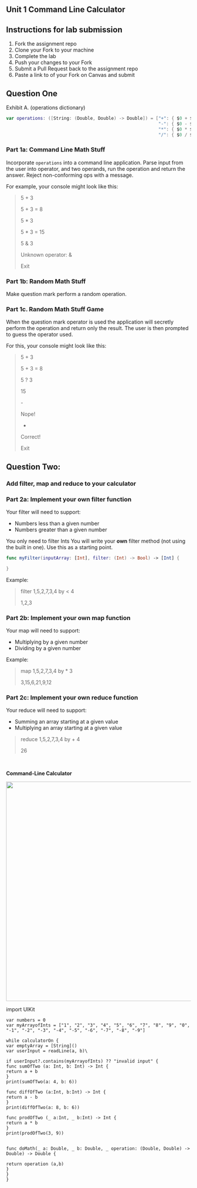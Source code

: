 ## Unit 1 Command Line Calculator

## Instructions for lab submission 

1. Fork the assignment repo
1. Clone your Fork to your machine
1. Complete the lab
1. Push your changes to your Fork
1. Submit a Pull Request back to the assignment repo
1. Paste a link to of your Fork on Canvas and submit

## Question One

Exhibit A. (operations dictionary)

```swift
var operations: ([String: (Double, Double) -> Double]) = ["+": { $0 + $1 },
                                                          "-": { $0 - $1 },
                                                          "*": { $0 * $1 },
                                                          "/": { $0 / $1 }]
```

### Part 1a: Command Line Math Stuff

Incorporate `operations` into a command line application. Parse input from the user into operator, and two operands, run the operation and return the answer. Reject non-conforming ops with a message.

For example, your console might look like this:

> 5 + 3
> 
> 5 + 3 = 8
> 
> 5 * 3
> 
> 5 * 3 = 15
> 
> 5 & 3
> 
> Unknown operator: &
> 
> Exit

### Part 1b: Random Math Stuff

Make question mark perform a random operation.

### Part 1c. Random Math Stuff Game

When the question mark operator is used the application will secretly perform the operation and return only the result. The user is then prompted to guess the operator used.

For this, your console might look like this:

> 5 + 3
> 
> 5 + 3 = 8
> 
> 5 ? 3
> 
> 15
> 
> \-
> 
> Nope!
> 
> *
> 
> Correct!
> 
> Exit

## Question Two:
### Add filter, map and reduce to your calculator

### Part 2a: Implement your own filter function

Your filter will need to support:

- Numbers less than a given number
- Numbers greater than a given number


You only need to filter Ints  You will write your **own** filter method (not using the built in one).  Use this as a starting point.

```swift
func myFilter(inputArray: [Int], filter: (Int) -> Bool) -> [Int] {

}
```

Example:

>filter 1,5,2,7,3,4 by < 4
>
>1,2,3


### Part 2b: Implement your own map function

Your map will need to support:

- Multiplying by a given number
- Dividing by a given number

Example:

>map 1,5,2,7,3,4 by * 3
>
>3,15,6,21,9,12


### Part 2c: Implement your own reduce function

Your reduce will need to support:

- Summing an array starting at a given value
- Multiplying an array starting at a given value

>reduce 1,5,2,7,3,4 by + 4
>
>26


</br>

**Command-Line Calculator**  

<p align="center">
    <img src="https://github.com/joinpursuit/Pursuit-Core-iOS-Unit1-Assignment3/blob/master/Images/cli-calculator.gif" width="800" height="598" />
</p>
import UIKit

```var calculatorOn = true
var numbers = 0
var myArrayofInts = ["1", "2", "3", "4", "5", "6", "7", "8", "9", "0", "-1", "-2", "-3", "-4", "-5", "-6", "-7", "-8", "-9"]

while calculatorOn {
var emptyArray = [String]()
var userInput = readLine(a, b)\

if userInput?.contains(myArrayofInts) ?? "invalid input" {
func sumOfTwo (a: Int, b: Int) -> Int {
return a + b
}
print(sumOfTwo(a: 4, b: 6))

func diffOfTwo (a:Int, b:Int) -> Int {
return a - b
}
print(diffOfTwo(a: 8, b: 6))

func prodOfTwo (_ a:Int, _ b:Int) -> Int {
return a * b
}
print(prodOfTwo(3, 9))


func doMath(_ a: Double, _ b: Double, _ operation: (Double, Double) -> Double) -> Double {

return operation (a,b)
}
}
}
```
